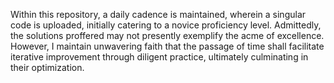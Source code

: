 Within this repository, a daily cadence is maintained, wherein a singular code is uploaded, initially catering to a novice proficiency level. Admittedly, the solutions proffered may not presently exemplify the acme of excellence. However, I maintain unwavering faith that the passage of time shall facilitate iterative improvement through diligent practice, ultimately culminating in their optimization.